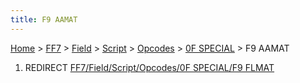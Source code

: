 ```yaml
---
title: F9 AAMAT
---
```


[Home](/ff7-flat-wiki/Main%20Page.md) > [FF7](/ff7-flat-wiki/FF7.md) > [Field](/ff7-flat-wiki/FF7/Field.md) > [Script](/ff7-flat-wiki/FF7/Field/Script.md) > [Opcodes](/ff7-flat-wiki/FF7/Field/Script/Opcodes.md) > [0F SPECIAL](/ff7-flat-wiki/FF7/Field/Script/Opcodes/0F%20SPECIAL.md) > F9 AAMAT

1.  REDIRECT [FF7/Field/Script/Opcodes/0F SPECIAL/F9 FLMAT][]

  [FF7/Field/Script/Opcodes/0F SPECIAL/F9 FLMAT]: /ff7-flat-wiki/FF7/Field/Script/Opcodes/0F%20SPECIAL/F9%20FLMAT.md
    "wikilink"
